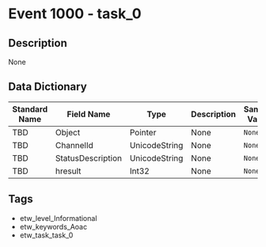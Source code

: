 # Event 1000 - task_0

## Description
None

## Data Dictionary
|Standard Name|Field Name|Type|Description|Sample Value|
|---|---|---|---|---|
|TBD|Object|Pointer|None|`None`|
|TBD|ChannelId|UnicodeString|None|`None`|
|TBD|StatusDescription|UnicodeString|None|`None`|
|TBD|hresult|Int32|None|`None`|

## Tags
* etw_level_Informational
* etw_keywords_Aoac
* etw_task_task_0